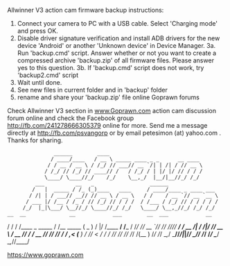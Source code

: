 Allwinner V3 action cam firmware backup instructions:

1. Connect your camera to PC with a USB cable. Select 'Charging mode' and press OK.
2. Disable driver signature verification and install ADB drivers for the new device
    'Android' or another 'Unknown device' in Device Manager.
3a. Run 'backup.cmd' script. Answer whether or not you want to create a compressed
    archive 'backup.zip' of all firmware files. Please answer yes to this question.
3b. If 'backup.cmd' script does not work, try 'backup2.cmd' script
4. Wait until done.
5. See new files in current folder and in 'backup' folder
6. rename and share your 'backup.zip' file online Goprawn forums

Check Allwinner V3 section in www.Goprawn.com action cam discussion forum online
and check the Facebook group http://fb.com/241278666305379 online for more.
Send me a message directly at http://fb.com/psvangorp or by email
petesimon (at) yahoo.com . Thanks for sharing.

                   ______        ____                                      
                  / ____/____   / __ \ _____ ____ _ _      __ ____         
                 / / __ / __ \ / /_/ // ___// __ `/| | /| / // __ \        
                / /_/ // /_/ // ____// /   / /_/ / | |/ |/ // / / /        
                \____/ \____//_/    /_/    \__,_/  |__/|__//_/ /_/         
             ___          __   _                  ______                   
            /   |  _____ / /_ (_)____   ____     / ____/____ _ ____ ___    
           / /| | / ___// __// // __ \ / __ \   / /    / __ `// __ `__ \   
          / ___ |/ /__ / /_ / // /_/ // / / /  / /___ / /_/ // / / / / /   
         /_/  |_|\___/ \__//_/ \____//_/ /_/   \____/ \__,_//_/ /_/ /_/    
    __  __              __            ___        __  ___            __     
   / / / /____ _ _____ / /__ _____   ( _ )      /  |/  /____   ____/ /_____
  / /_/ // __ `// ___// //_// ___/  / __ \/|   / /|_/ // __ \ / __  // ___/
 / __  // /_/ // /__ / ,<  (__  )  / /_/  <   / /  / // /_/ // /_/ /(__  ) 
/_/ /_/ \__,_/ \___//_/|_|/____/   \____/\/  /_/  /_/ \____/ \__,_//____/  

https://www.goprawn.com
 